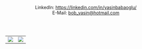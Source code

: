 
<p align="center">
LinkedIn: <a href="https://linkedin.com/in/yasinbabaoglu/" target="blank">https://linkedin.com/in/yasinbabaoglu/</a><br>
E-Mail:  <a href = "mailto:bob_yasin@hotmail.com">bob_yasin@hotmail.com</a>
</p>

<br>
<br>
 
<table cellspacing="0" cellpadding="0" style="border-collapse: collapse; border: none;">
<tr>
  <td>
     <a href="https://github.com/bobyasin"><img align="center" src="https://github-readme-stats.vercel.app/api?username=bobyasin&theme=synthwave&show_icons=true&count_private=true&hide_border=true"/></a>
  </td>
  <td>
<a href="https://github.com/bobyasin"><img align="center" src="https://github-readme-stats.vercel.app/api/top-langs?username=bobyasin&theme=synthwave&show_icons=true&count_private=true&hide_border=true&layout=compact&langs_count=10"/></a>
  </td>
</tr>
</table>  
